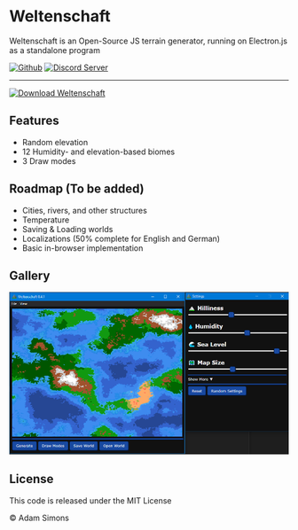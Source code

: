 # Weltenschaft
Weltenschaft is an Open-Source JS terrain generator, running on Electron.js as a standalone program

  <a href="https://github.com/HoubkneghteS/Weltenschaft" target="_blank"><img alt="Github" src="https://cdn4.iconfinder.com/data/icons/iconsimple-logotypes/512/github-512.png" title="Github" width="40px" target="_blank"></a>
  <a href="https://discord.gg/trJnfSQ" target="_blank"><img alt="Discord Server" src="https://discordapp.com/assets/07dca80a102d4149e9736d4b162cff6f.ico" title="Discord Server" width="40px" target="_blank"></a>

----

[![Download Weltenschaft](https://a.fsdn.com/con/app/sf-download-button)](https://sourceforge.net/projects/weltenschaft/files/latest/download)

## Features
* Random elevation
* 12 Humidity- and elevation-based biomes
* 3 Draw modes

## Roadmap (To be added)
* Cities, rivers, and other structures
* Temperature
* Saving & Loading worlds
* Localizations (50% complete for English and German)
* Basic in-browser implementation

## Gallery

![Weltenschaft 0.1.1](https://github.com/HoubkneghteS/Weltenschaft/blob/master/assets/Screenshots/Screenshot1.png)

## License

This code is released under the MIT License

© Adam Simons
